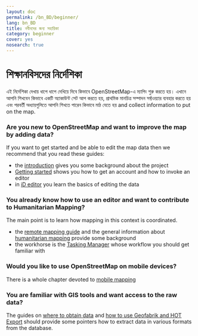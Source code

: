 ```yaml
---
layout: doc
permalink: /bn_BD/beginner/
lang: bn_BD
title: নবীনদের জন্য সহায়িকা
category: beginner
cover: yes
nosearch: true
---
```


শিক্ষানবিসদের নির্দেশিকা
================


এই নির্দেশিকা দেখায় ধাপে ধাপে দেখিয়ে দিবে কিভাবে OpenStreetMap-এ ম্যাপিং শুরু করতে হয়। এখানে আপনি শিখবেন
কিভাবে একটি অ্যাকাউন্ট সেট আপ করতে হয়, প্রাথমিক মানচিত্র সম্পাদন সফ্টওয়্যার ব্যবহার করতে হয় এবং পরবর্তী অধ্যায়গুলিতে আপনি শিখতে পারেন কিভাবে মাঠ যেতে হয় 
and collect information to put on the map. 

### Are you new to OpenStreetMap and want to improve the map by adding data?

If you want to get started and be able to edit the map data then we recommend that you read these guides:
- the [introduction](/en/beginner/introduction/) gives you some background about the project
- [Getting started](/en/beginner/start-osm/) shows you how to get an account and how to invoke an editor
- in [iD editor](/en/beginner/id-editor/) you learn the basics of editing the data


### You already know how to use an editor and want to contribute to Humanitarian Mapping?

The main point is to learn how mapping in this context is coordinated.
- the [remote mapping guide](/en/coordination/HOT-Remote-Response-Guide/) and the general information about [humanitarian mapping](/en/coordination/humanitarian/) provide some background
- the workhorse is the [Tasking Manager](/en/coordination/tasking-manager3/) whose workflow you should get familiar with

### Would you like to use OpenStreetMap on mobile devices?

There is a whole chapter devoted to [mobile mapping](/en/mobile-mapping/)


### You are familiar with GIS tools and want access to the raw data?

The guides on [where to obtain data](/en/osm-data/getting-data/) and [how to use Geofabrik and HOT Export](/en/osm-data/geofabrik-and-hot-export/) should provide some pointers how to extract data in various formats from the database.